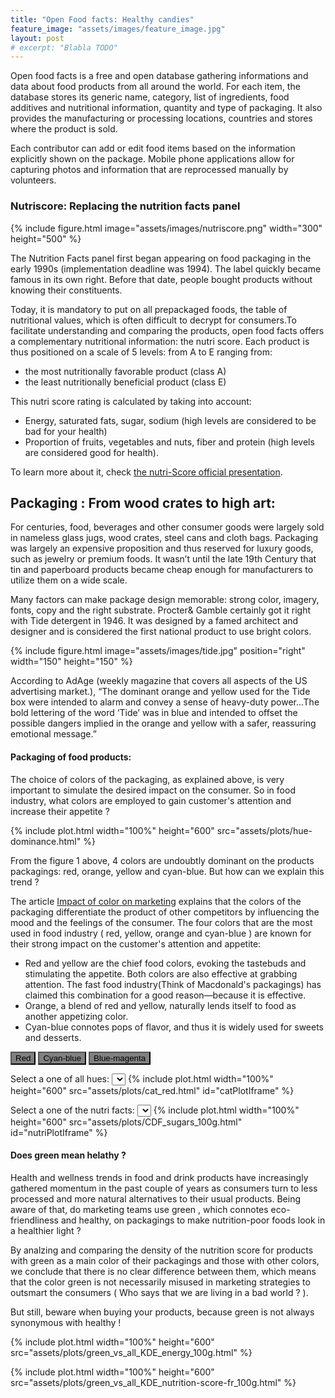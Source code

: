 ```yaml
---
title: "Open Food facts: Healthy candies"
feature_image: "assets/images/feature_image.jpg"
layout: post
# excerpt: "Blabla TODO"
---
```


Open food facts is a free and open database gathering informations and data about food products from all around the world. For each item, the database stores its generic name, category, list of ingredients, food additives and nutritional information, quantity and type of packaging. It also provides the manufacturing or processing locations, countries and stores where the product is sold. 

Each contributor can add or edit food items based on the information explicitly shown on the package. Mobile phone applications allow for capturing photos and information that are reprocessed manually by volunteers.

### Nutriscore: Replacing the nutrition facts panel

{% include figure.html image="assets/images/nutriscore.png"  width="300" height="500" %}

The Nutrition Facts panel first began appearing on food packaging in the early 1990s (implementation deadline 
was 1994). The label quickly became famous in its own right. Before that date, people bought products without knowing their constituents. 

Today, it is mandatory to put on all prepackaged foods, the table of nutritional values, which is often difficult to decrypt for consumers.To facilitate understanding and comparing the products, open food facts offers a complementary nutritional information: the nutri score. Each product is thus positioned on a scale of 5 levels: from A to E ranging from:
* the most nutritionally favorable product (class A)
* the least nutritionally beneficial product (class E)

This nutri score rating is calculated by taking into account:
* Energy, saturated fats, sugar, sodium (high levels are considered to be bad for your health)
* Proportion of fruits, vegetables and nuts, fiber and protein (high levels are considered good for health).

To learn more about it, check [the nutri-Score official presentation](https://world.openfoodfacts.org/nutriscore). 

## Packaging : From wood crates to high art:

For centuries, food, beverages and other consumer goods were largely sold in nameless glass jugs, wood crates, steel cans and cloth bags. Packaging was largely an expensive proposition and thus reserved for luxury goods, such as jewelry or premium foods. It wasn’t until the late 19th Century that tin and paperboard products became cheap enough for manufacturers to utilize them on a wide scale.

Many factors  can make package design memorable: strong color, imagery, fonts, copy and the right substrate. Procter& Gamble certainly got it right with Tide detergent in 1946. It was designed by a famed architect and designer and is considered the first national product to use bright colors. 

{% include figure.html image="assets/images/tide.jpg"  position="right" width="150" height="150" %}

According to AdAge (weekly magazine that covers all aspects of the US advertising market.), “The dominant orange and yellow used for the Tide box were intended to alarm and convey a sense of heavy-duty power...The bold lettering of the word ‘Tide’ was in blue and intended to offset the possible dangers implied in the orange and yellow with a safer, reassuring emotional message.”

#### Packaging of food products:

The choice of colors of the packaging, as explained above, is very important to simulate the desired impact on the consumer. So in food industry, what colors are employed to gain customer's attention and increase their appetite ? 

{% include plot.html  width="100%" height="600" src="assets/plots/hue-dominance.html" %}

From the figure 1 above, 4 colors are undoubtly dominant on the products packagings: red, orange, yellow and cyan-blue. 
But how can we explain this trend ? 

The article [Impact of color on marketing](https://www.emeraldinsight.com/doi/abs/10.1108/00251740610673332) explains that the colors of the packaging differentiate the product of other competitors by influencing the mood and the feelings of the consumer.  The four colors that are the most used in food industry ( red, yellow, orange and cyan-blue ) are known for their strong impact on the customer's attention and appetite: 

* Red and yellow are the chief food colors, evoking the tastebuds and stimulating the appetite. Both colors are also effective at grabbing attention. The fast food industry(Think of Macdonald's packagings) has claimed this combination for a good reason—because it is effective. 
* Orange, a blend of red and yellow, naturally lends itself to food as another appetizing color.
* Cyan-blue connotes pops of flavor, and thus it is widely used for sweets and desserts.

<button class="button" style="background: grey" onclick="setCatIframe('red')">
    Red
</button>
<button class="button" style="background: grey" onclick="setCatIframe('cyan-blue')">
    Cyan-blue
</button>
<button class="button" style="background: grey" onclick="setCatIframe('blue-magenta')">
    Blue-magenta
</button>

Select a one of all hues:
<select id="catPlotSelect"></select>
{% include plot.html  width="100%" height="600" src="assets/plots/cat_red.html" id="catPlotIframe" %}



Select a one of the nutri facts:
<select id="nutriPlotSelect"></select>
{% include plot.html  width="100%" height="600" src="assets/plots/CDF_sugars_100g.html" id="nutriPlotIframe" %}


#### Does green mean helathy ?


Health and wellness trends in food and drink products have increasingly gathered momentum in the past couple of years as consumers turn to less processed and more natural alternatives to their usual products.
Being aware of that, do marketing teams use green , which connotes eco-friendliness and healthy, on packagings to make nutrition-poor foods look in a healthier light ?  

By analzing and comparing the density of the nutrition score for products with green as a main color of their packagings and those with other colors, we conclude that there is no clear difference between them, which means that the color green is not necessarily misused in marketing strategies to outsmart the consumers ( Who says that we are living in a bad world ? ).  

But still,  beware when buying your products, because green is not always synonymous with healthy ! 

{% include plot.html  width="100%" height="600" src="assets/plots/green_vs_all_KDE_energy_100g.html" %}
<br>

{% include plot.html  width="100%" height="600" src="assets/plots/green_vs_all_KDE_nutrition-score-fr_100g.html"  %}


